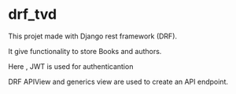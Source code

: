 # drf_tvd

This projet made with Django rest framework (DRF).

It give functionality to store Books and authors. 

Here , JWT is used for authenticantion

DRF APIView and generics view are used to create an API endpoint.
